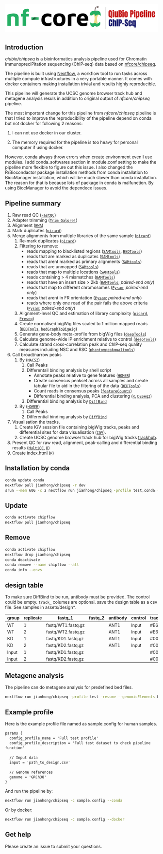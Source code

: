# ![qiubio-nf-core/chipseq](assets/chipseqlogo.png)

## Introduction

_qiubio/chipseq_ is a bioinformatics analysis pipeline used for Chromatin ImmunopreciPitation sequencing (ChIP-seq) data based on [nfcore/chipseq](https://nf-co.re/chipseq).

The pipeline is built using [Nextflow](https://www.nextflow.io), a workflow tool to run tasks across multiple compute infrastructures in a very portable manner. It comes with docker containers making installation trivial and results highly reproducible.

This pipeline will generate the UCSC genome browser track hub and metagene analysis
resuls in addition to original output of _nfcore/chipseq_ pipeline.

The most important change for this pipeline from _nfcore/chipseq_ pipeline is
that I tried to improve the reproducibility of the pipeline depend on conda but
not docker for following 2 reasons:

1. I can not use docker in our cluster.

2. The memory required for the pipeline is too heavy for personal computer if using docker.

However, conda always throw errors when create environment even I use modules.
I add conda_softwares section in module.conf setting to make the pipeline more flexible
to figure out this issue.
I also changed the R/Biocondactor package installation methods from conda installation
to BiocManager installation, which will be much slower than conda installation.
The reason for that is because lots of package in conda is malfunction. By using
BiocManager to avoid the dependece issues.

## Pipeline summary

1. Raw read QC ([`FastQC`](https://www.bioinformatics.babraham.ac.uk/projects/fastqc/))
2. Adapter trimming ([`Trim Galore!`](https://www.bioinformatics.babraham.ac.uk/projects/trim_galore/))
3. Alignment ([`BWA`](https://sourceforge.net/projects/bio-bwa/files/))
4. Mark duplicates ([`picard`](https://broadinstitute.github.io/picard/))
5. Merge alignments from multiple libraries of the same sample ([`picard`](https://broadinstitute.github.io/picard/))
    1. Re-mark duplicates ([`picard`](https://broadinstitute.github.io/picard/))
    2. Filtering to remove:
        * reads mapping to blacklisted regions ([`SAMtools`](https://sourceforge.net/projects/samtools/files/samtools/), [`BEDTools`](https://github.com/arq5x/bedtools2/))
        * reads that are marked as duplicates ([`SAMtools`](https://sourceforge.net/projects/samtools/files/samtools/))
        * reads that arent marked as primary alignments ([`SAMtools`](https://sourceforge.net/projects/samtools/files/samtools/))
        * reads that are unmapped ([`SAMtools`](https://sourceforge.net/projects/samtools/files/samtools/))
        * reads that map to multiple locations ([`SAMtools`](https://sourceforge.net/projects/samtools/files/samtools/))
        * reads containing > 4 mismatches ([`BAMTools`](https://github.com/pezmaster31/bamtools))
        * reads that have an insert size > 2kb ([`BAMTools`](https://github.com/pezmaster31/bamtools); *paired-end only*)
        * reads that map to different chromosomes ([`Pysam`](http://pysam.readthedocs.io/en/latest/installation.html); *paired-end only*)
        * reads that arent in FR orientation ([`Pysam`](http://pysam.readthedocs.io/en/latest/installation.html); *paired-end only*)
        * reads where only one read of the pair fails the above criteria ([`Pysam`](http://pysam.readthedocs.io/en/latest/installation.html); *paired-end only*)
    3. Alignment-level QC and estimation of library complexity ([`picard`](https://broadinstitute.github.io/picard/), [`Preseq`](http://smithlabresearch.org/software/preseq/))
    4. Create normalised bigWig files scaled to 1 million mapped reads ([`BEDTools`](https://github.com/arq5x/bedtools2/), [`bedGraphToBigWig`](http://hgdownload.soe.ucsc.edu/admin/exe/))
    5. Generate gene-body meta-profile from bigWig files ([`deepTools`](https://deeptools.readthedocs.io/en/develop/content/tools/plotProfile.html))
    6. Calculate genome-wide IP enrichment relative to control ([`deepTools`](https://deeptools.readthedocs.io/en/develop/content/tools/plotFingerprint.html))
    7. Calculate strand cross-correlation peak and ChIP-seq quality measures including NSC and RSC ([`phantompeakqualtools`](https://github.com/kundajelab/phantompeakqualtools))
6. Call broad/narrow peaks
    1. By ([`MACS2`](https://github.com/taoliu/MACS))
        1. Call Peaks
        2. Differentail binding analysis by shell script
            * Annotate peaks relative to gene features ([`HOMER`](http://homer.ucsd.edu/homer/download.html))
            * Create consensus peakset across all samples and create tabular file to aid in the filtering of the data ([`BEDTools`](https://github.com/arq5x/bedtools2/))
            * Count reads in consensus peaks ([`featureCounts`](http://bioinf.wehi.edu.au/featureCounts/))
            * Differential binding analysis, PCA and clustering ([`R`](https://www.r-project.org/), [`DESeq2`](https://bioconductor.org/packages/release/bioc/html/DESeq2.html))
        3. Differential binding analysis by [`DiffBind`](https://bioconductor.org/packages/DiffBind/)
    2. By ([`HOMER`](http://homer.ucsd.edu/homer/download.html))
        1. Call Peaks
        2. Differential binding analysis by [`DiffBind`](https://bioconductor.org/packages/DiffBind/)
7. Visualisation the tracks.
    1. Create IGV session file containing bigWig tracks, peaks and differential sites for data visualisation ([`IGV`](https://software.broadinstitute.org/software/igv/)).
    2. Create UCSC genome browser track hub for bigWig tracks [trackhub](https://daler.github.io/trackhub/quickstart.html).
8. Present QC for raw read, alignment, peak-calling and differential binding results ([`MultiQC`](http://multiqc.info/), [`R`](https://www.r-project.org/))
9. Create index.html ([`R`](https://www.r-project.org/))

## Installation by conda

```bash
conda update conda
nextflow pull jianhong/chipseq -r dev
srun --mem 60G -c 2 nextflow run jianhong/chipseq -profile test,conda -r dev
```

## Update

```bash
conda activate chipflow
nextflow pull jianhong/chipseq
```

## Remove

```bash
conda activate chipflow
nextflow drop jianhong/chipseq
conda deactivate
conda remove --name chipflow --all
conda info --envs
```

## design table

To make sure DiffBind to be run, antibody must be provided.
The control could be empty. `track_` columes are optional.
save the design table as a csv file. See samples in assets/design*.

| group | replicate | fastq_1 | fastq_2 | antibody | control | track_color | track_group |
|-------|-----------|---------|---------|----------|---------|-------------|-------------|
| WT | 1 | fastq/WT1.fastq.gz| | ANT1 | Input | #E69F00 | SAMPLE |
| WT | 2 | fastq/WT2.fastq.gz| | ANT1 | Input | #E69F00 | SAMPLE |
| KD | 1 | fastq/KD1.fastq.gz| | ANT1 | Input | #0000FF | SAMPLE |
| KD | 2 | fastq/KD2.fastq.gz| | ANT1 | Input | #0000FF | SAMPLE |
| Input | 1 | fastq/KD1.fastq.gz| |  |  | #000000 | SAMPLE |
| Input | 2 | fastq/KD2.fastq.gz| |  |  | #000000 | SAMPLE |

## Metagene analysis

The pipeline can do metagene analysis for predefined bed files.

```bash
nextflow run jianhong/chipseq -profile test -resume --genomicElements beds/*.bed
```

## Example profile

Here is the example profile file named as sample.config for human samples.

```
params {
  config_profile_name = 'Full test profile'
  config_profile_description = 'Full test dataset to check pipeline function'

  // Input data
  input = 'path_to_design.csv'

  // Genome references
  genome = 'GRCh38'
}
```

And run the pipeline by:

```bash
nextflow run jianhong/chipseq -c sample.config --conda
```

Or by docker:
```bash
nextflow run jianhong/chipseq -c sample.config --docker
```

## Get help

Please create an issue to submit your questions.
